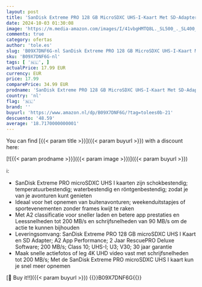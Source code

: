```yaml
---
layout: post
title: 'SanDisk Extreme PRO 128 GB MicroSDXC UHS‐I‐Kaart Met SD-Adapter  A2 App Performance  2 Jaar RescuePRO Deluxe Software  Leessnelheden Tot 200 MB/s  Class 10  UHS-I  U3  V30  30 Jaar Garantie  Zwart'
date: 2024-10-03 01:30:08
image: 'https://m.media-amazon.com/images/I/41vbgHMTQ8L._SL500_._SL400_.jpg'
comments: true
category: ofertas
author: 'tole.es'
slug: 'B09X7DNF6G-nl SanDisk Extreme PRO 128 GB MicroSDXC UHS‐I‐Kaart Met SD-...'
sku: 'B09X7DNF6G-nl'
tags: [ '🇳🇱', ]
actualPrice: 17.99 EUR
currency: EUR
price: 17.99
comparePrice: 34.99 EUR
prodname: 'SanDisk Extreme PRO 128 GB MicroSDXC UHS‐I‐Kaart Met SD-Adapter  A2 App Performance  2 Jaar RescuePRO Deluxe Software  Leessnelheden Tot 200 MB/s  Class 10  UHS-I  U3  V30  30 Jaar Garantie  Zwart'
country: 'nl'
flag: '🇳🇱'
brand: ''
buyurl: 'https://www.amazon.nl/dp/B09X7DNF6G/?tag=tolees0b-21'
descuento: '48.59'
average: '18.7170000000001'
---
```


You can find [{{< param title >}}]({{< param buyurl >}}) with a discount here:

[![{{< param prodname >}}]({{< param image >}})]({{< param buyurl >}})

ℹ️:

- SanDisk Extreme PRO microSDXC UHS I kaarten zijn schokbestendig; temperatuurbestendig; waterbestendig en röntgenbestendig; zodat je van je avonturen kunt genieten
- Ideaal voor het opnemen van buitenavonturen; weekenduitstapjes of sportevenementen zonder frames kwijt te raken
- Met A2 classificatie voor sneller laden en betere app prestaties en Leessnelheden tot 200 MB/s en schrijfsnelheden van 90 MB/s om de actie te kunnen bijhouden
- Leveringsomvang: SanDisk Extreme PRO 128 GB microSDXC UHS I Kaart en SD Adapter; A2 App Performance; 2 Jaar RescuePRO Deluxe Software; 200 MB/s; Class 10; UHS-I; U3; V30; 30 jaar garantie
- Maak snelle actiefotos of leg 4K UHD video vast met schrijfsnelheden tot 200 MB/s; Met de SanDisk Extreme PRO microSDXC UHS I kaart kun je snel meer opnemen

[🛒 Buy it!!]({{< param buyurl >}})
{{<world>}}B09X7DNF6G{{</world>}}
